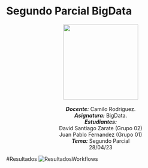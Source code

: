 # Segundo Parcial BigData
<p align="center"><img src="https://res-5.cloudinary.com/crunchbase-production/image/upload/c_lpad,h_256,w_256,f_auto,q_auto:eco/v1455514364/pim02bzqvgz0hibsra41.png"width="200" height="200">
</img><br>
<br>
<i><b>Docente:</b></i> Camilo Rodriguez.
<br>
<i><b>Asignatura:</b></i> BigData.
<br>
<i><b>Estudiantes:</b></i> <br>David Santiago Zarate (Grupo 02)<br>Juan Pablo Fernandez (Grupo 01)
<br>
<i><b>Tema:</b></i> Segundo Parcial
<br>
28/04/23
<br>
</p>

#Resultados
![ResultadosWorkflows](https://user-images.githubusercontent.com/111716602/235322013-a2592663-5556-4f9d-aa51-ac1039be5d90.png)

